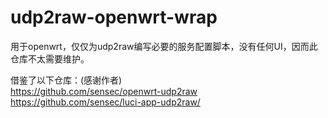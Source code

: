 # udp2raw-openwrt-wrap

用于openwrt，仅仅为udp2raw编写必要的服务配置脚本，没有任何UI，因而此仓库不太需要维护。

借鉴了以下仓库：(感谢作者)<br>
<https://github.com/sensec/openwrt-udp2raw><br>
<https://github.com/sensec/luci-app-udp2raw/>
